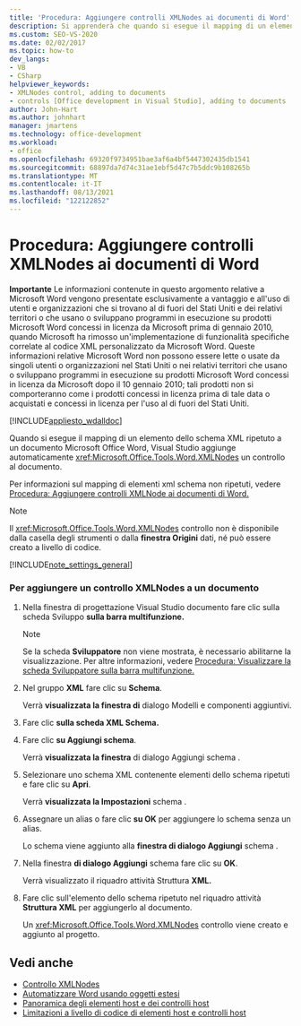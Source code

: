 ```yaml
---
title: 'Procedura: Aggiungere controlli XMLNodes ai documenti di Word'
description: Si apprenderà che quando si esegue il mapping di un elemento xml schema ripetuto Microsoft Office documento di Word, Visual Studio aggiunge automaticamente un controllo XMLNodes al documento.
ms.custom: SEO-VS-2020
ms.date: 02/02/2017
ms.topic: how-to
dev_langs:
- VB
- CSharp
helpviewer_keywords:
- XMLNodes control, adding to documents
- controls [Office development in Visual Studio], adding to documents
author: John-Hart
ms.author: johnhart
manager: jmartens
ms.technology: office-development
ms.workload:
- office
ms.openlocfilehash: 69320f9734951bae3af6a4bf5447302435db1541
ms.sourcegitcommit: 68897da7d74c31ae1ebf5d47c7b5ddc9b108265b
ms.translationtype: MT
ms.contentlocale: it-IT
ms.lasthandoff: 08/13/2021
ms.locfileid: "122122852"
---
```

# <a name="how-to-add-xmlnodes-controls-to-word-documents"></a>Procedura: Aggiungere controlli XMLNodes ai documenti di Word
  **Importante** Le informazioni contenute in questo argomento relative a Microsoft Word vengono presentate esclusivamente a vantaggio e all'uso di utenti e organizzazioni che si trovano al di fuori del Stati Uniti e dei relativi territori o che usano o sviluppano programmi in esecuzione su prodotti Microsoft Word concessi in licenza da Microsoft prima di gennaio 2010, quando Microsoft ha rimosso un'implementazione di funzionalità specifiche correlate al codice XML personalizzato da Microsoft Word. Queste informazioni relative Microsoft Word non possono essere lette o usate da singoli utenti o organizzazioni nel Stati Uniti o nei relativi territori che usano o sviluppano programmi in esecuzione su prodotti Microsoft Word concessi in licenza da Microsoft dopo il 10 gennaio 2010; tali prodotti non si comporteranno come i prodotti concessi in licenza prima di tale data o acquistati e concessi in licenza per l'uso al di fuori del Stati Uniti.

 [!INCLUDE[appliesto_wdalldoc](../vsto/includes/appliesto-wdalldoc-md.md)]

 Quando si esegue il mapping di un elemento dello schema XML ripetuto a un documento Microsoft Office Word, Visual Studio aggiunge automaticamente <xref:Microsoft.Office.Tools.Word.XMLNodes> un controllo al documento.

 Per informazioni sul mapping di elementi xml schema non ripetuti, vedere [Procedura: Aggiungere controlli XMLNode ai documenti di Word.](../vsto/how-to-add-xmlnode-controls-to-word-documents.md)

> [!NOTE]
> Il <xref:Microsoft.Office.Tools.Word.XMLNodes> controllo non è  disponibile dalla casella degli strumenti o dalla **finestra Origini** dati, né può essere creato a livello di codice.

 [!INCLUDE[note_settings_general](../sharepoint/includes/note-settings-general-md.md)]

### <a name="to-add-an-xmlnodes-control-to-a-document"></a>Per aggiungere un controllo XMLNodes a un documento

1. Nella finestra di progettazione Visual Studio documento fare clic sulla scheda Sviluppo **sulla barra multifunzione.**

    > [!NOTE]
    > Se la scheda **Sviluppatore** non viene mostrata, è necessario abilitarne la visualizzazione. Per altre informazioni, vedere [Procedura: Visualizzare la scheda Sviluppatore sulla barra multifunzione.](../vsto/how-to-show-the-developer-tab-on-the-ribbon.md)

2. Nel gruppo **XML** fare clic su **Schema**.

     Verrà **visualizzata la finestra di** dialogo Modelli e componenti aggiuntivi.

3. Fare clic **sulla scheda XML Schema.**

4. Fare clic **su Aggiungi schema**.

     Verrà **visualizzata la finestra** di dialogo Aggiungi schema .

5. Selezionare uno schema XML contenente elementi dello schema ripetuti e fare clic su **Apri**.

     Verrà **visualizzata la Impostazioni** schema .

6. Assegnare un alias o fare clic **su OK** per aggiungere lo schema senza un alias.

     Lo schema viene aggiunto alla **finestra di dialogo Aggiungi** schema .

7. Nella finestra **di dialogo Aggiungi** schema fare clic su **OK**.

     Verrà visualizzato il riquadro attività Struttura **XML.**

8. Fare clic sull'elemento dello schema ripetuto nel riquadro attività **Struttura XML** per aggiungerlo al documento.

     Un <xref:Microsoft.Office.Tools.Word.XMLNodes> controllo viene creato e aggiunto al progetto.

## <a name="see-also"></a>Vedi anche
- [Controllo XMLNodes](../vsto/xmlnodes-control.md)
- [Automatizzare Word usando oggetti estesi](../vsto/automating-word-by-using-extended-objects.md)
- [Panoramica degli elementi host e dei controlli host](../vsto/host-items-and-host-controls-overview.md)
- [Limitazioni a livello di codice di elementi host e controlli host](../vsto/programmatic-limitations-of-host-items-and-host-controls.md)
